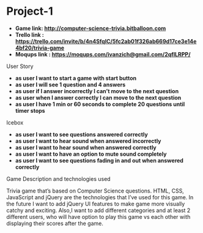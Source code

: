 # Project-1

* **Game link: http://computer-science-trivia.bitballoon.com**
* **Trello link : https://trello.com/invite/b/4n4SfqlC/5fc2ab01f326ab669d17ce3e14e4bf20/trivia-game**
* **Moqups link : https://moqups.com/ivanzich@gmail.com/2qflLRPP/**






User Story



* **as user I want to start a game with start button**
* **as user I will see 1 question and 4 answers** 
* **as user if I answer incorrectly I can’t  move to the next question**
* **as user when I answer correctly I can move to the next question**
* **as user I have 1 min or 60 seconds to complete 20 questions until timer stops**





Icebox 

* **as user I want to see questions answered correctly**
* **as user I want to hear sound when answered incorrectly**
* **as user I want to hear sound when answered correctly**
* **as user I want to have an option to mute sound completely**
* **as user I want to see questions fading in and out when answered correctly**




Game Description and technologies used

Trivia game that’s based on Computer Science questions. HTML, CSS, JavaScript and jQuery are the technologies that I’ve used for this game. In the  future I want to add jQuery UI features to make game more  visually catchy and exciting. Also,I want to add different categories and at least 2 different users, who  will have option to play this game vs each other with displaying their scores after the game. 






